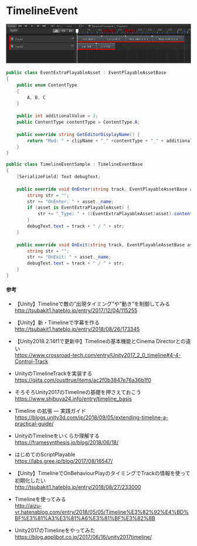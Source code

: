 # TimelineEvent

![Sample](img.png)

~~~cs
public class EventExtraPlayableAsset : EventPlayableAssetBase
{
    public enum ContentType
    {
        A, B, C
    }

    public int additionalValue = 2;
    public ContentType contentType = ContentType.A;

    public override string GetEditorDisplayName() {
        return "Mod: " + clipName + "_" +contentType + "_" + additionalValue;
    }
}
~~~

~~~cs
public class TimelineEventSample : TimelineEventBase
{
    [SerializeField] Text debugText;

    public override void OnEnter(string track, EventPlayableAssetBase asset) {
        string str = "";
        str += "OnEnter: " + asset._name;
        if (asset is EventExtraPlayableAsset) {
            str += "_Type: " + ((EventExtraPlayableAsset)asset).contentType;
        }
        debugText.text = track + " / " + str;
    }

    public override void OnExit(string track, EventPlayableAssetBase asset) {
        string str = "";
        str += "OnExit: " + asset._name;
        debugText.text = track + " / " + str;
    }
}

~~~

#### 参考

 * 【Unity】Timelineで敵の”出現タイミング”や”動き”を制御してみる  
 http://tsubakit1.hateblo.jp/entry/2017/12/04/115255 

 * 【Unity】新・Timelineで字幕を作る  
 http://tsubakit1.hateblo.jp/entry/2018/08/26/173345

 * 【Unity2018.2.14f1で更新中】Timelineの基本機能とCinema Directorとの違い  
https://www.crossroad-tech.com/entry/Unity2017_2_0_timeline#4-4-Control-Track

 * UnityのTimelineTrackを実装する  
https://qiita.com/ousttrue/items/ac2f0b3847e76a36b1f0

 * そろそろUnity2017のTimelineの基礎を押さえておこう  
https://www.shibuya24.info/entry/timeline_basis

 * Timeline の拡張 ― 実践ガイド  
https://blogs.unity3d.com/jp/2018/09/05/extending-timeline-a-practical-guide/

 * UnityのTimelineをいくらか理解する  
https://framesynthesis.jp/blog/2018/06/18/

 * はじめてのScriptPlayable  
 https://labs.gree.jp/blog/2017/08/16547/

 * 【Unity】TimelineでOnBehaviourPlayのタイミングでTrackの情報を使って初期化したい  
http://tsubakit1.hateblo.jp/entry/2018/08/27/233000

 * Timelineを使ってみる  
http://aizu-vr.hatenablog.com/entry/2018/05/05/Timeline%E3%82%92%E4%BD%BF%E3%81%A3%E3%81%A6%E3%81%BF%E3%82%8B

 * Unity2017のTimelineをやってみた  
https://blog.applibot.co.jp/2017/06/16/unity2017timeline/
